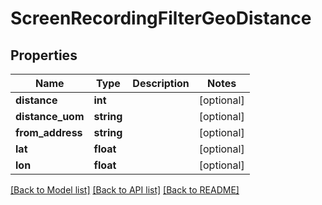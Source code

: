 # ScreenRecordingFilterGeoDistance

## Properties
Name | Type | Description | Notes
------------ | ------------- | ------------- | -------------
**distance** | **int** |  | [optional] 
**distance_uom** | **string** |  | [optional] 
**from_address** | **string** |  | [optional] 
**lat** | **float** |  | [optional] 
**lon** | **float** |  | [optional] 

[[Back to Model list]](../README.md#documentation-for-models) [[Back to API list]](../README.md#documentation-for-api-endpoints) [[Back to README]](../README.md)



